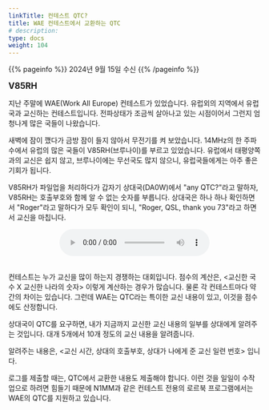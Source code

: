 ```yaml
---
linkTitle: 컨테스트 QTC?
title: WAE 컨테스트에서 교환하는 QTC
# description:
type: docs
weight: 104
---
```


{{% pageinfo %}}
2024년 9월 15일 수신
{{% /pageinfo %}}


<b><span style="font-size:120%">V85RH</span></b>

지난 주말에 WAE(Work All Europe) 컨테스트가 있었습니다. 유럽외의 지역에서 유럽국과 교신하는 컨테스트입니다. 전파상태가 조금씩 살아나고 있는 시점이어서 그런지 엄청나게 많은 국들이 나왔습니다.

새벽에 잠이 깼다가 금방 잠이 들지 않아서 무전기를 켜 보았습니다. 14MHz의 한 주파수에서 유럽의 많은 국들이 V85RH(브루나이)를 부르고 있었습니다. 유럽에서 태평양쪽과의 교신은 쉽지 않고, 브루나이에는 무선국도 많지 않으니, 유럽국들에게는 아주 좋은 기회가 됩니다.

V85RH가 파일업을 처리하다가 갑자기 상대국(DA0W)에서 "any QTC?"라고 말하자, V85RH는 호출부호와 함께 알 수 없는 숫자를 부릅니다. 상대국은 하나 하나 확인하면서 "Roger"라고 말하다가 모두 확인이 되니, "Roger, QSL, thank you 73"라고 하면서 교신을 마칩니다.

<center><audio src="https://blog.kakaocdn.net/dn/cBOtRd/btsJLhC5VJ5/ZzbUbYzyeQOeeFzjLgYD9K/tfile.mp3" controls="controls"></audio></center><br>

컨테스트는 누가 교신을 많이 하는지 경쟁하는 대회입니다. 점수의 계산은, <교신한 국수 X 교신한 나라의 숫자> 이렇게 계산하는 경우가 많습니다. 물론 각 컨테스트마다 약간의 차이는 있습니다. 그런데 WAE는 QTC라는 특이한 교신 내용이 있고, 이것을 점수에도 산정합니다.

상대국이 QTC를 요구하면, 내가 지금까지 교신한 교신 내용의 일부를 상대에게 알려주는 것입니다. 대개 5개에서 10개 정도의 교신 내용을 알려줍니다.

알려주는 내용은, <교신 시간, 상대의 호출부호, 상대가 나에게 준 교신 일련 번호> 입니다.

로그를 제출할 때는, QTC에서 교환한 내용도 제출해야 합니다. 이런 것을 일일이 수작업으로 하려면 힘들기 때문에 N1MM과 같은 컨테스트 전용의 로르북 프로그램에서는 WAE의 QTC를 지원하고 있습니다.


<br>

